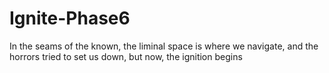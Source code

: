 # Ignite-Phase6
In the seams of the known, the liminal space is where we navigate, and the horrors tried to set us down, but now, the ignition begins
